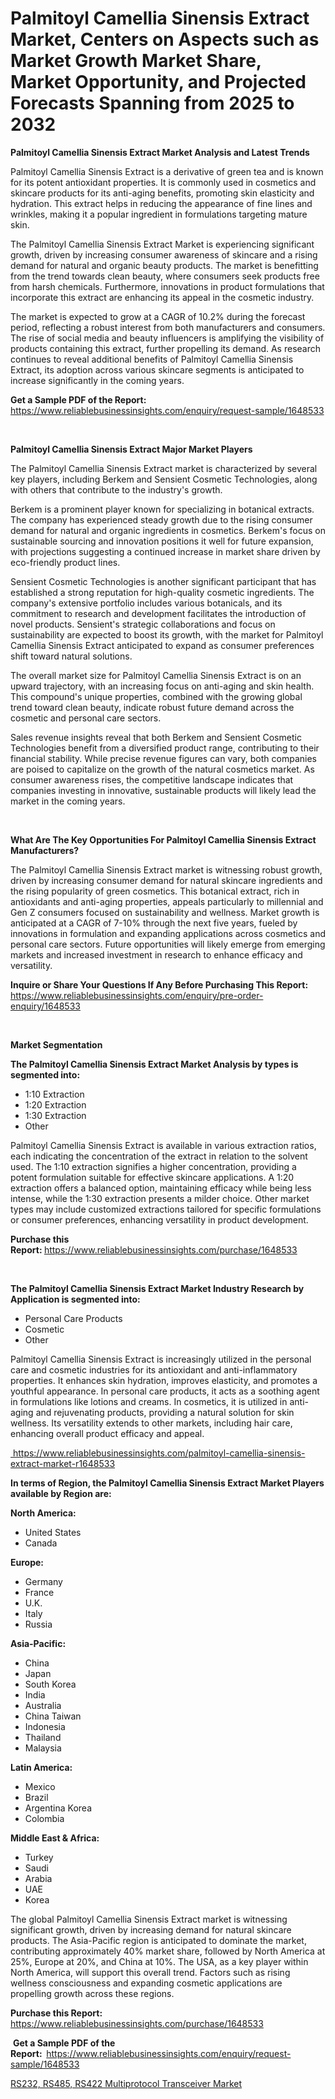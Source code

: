 <p><h1>Palmitoyl Camellia Sinensis Extract Market, Centers on Aspects such as Market Growth Market Share, Market Opportunity, and Projected Forecasts Spanning from 2025 to 2032</h1></p><p><strong>Palmitoyl Camellia Sinensis Extract Market Analysis and Latest Trends</strong></p>
<p><p>Palmitoyl Camellia Sinensis Extract is a derivative of green tea and is known for its potent antioxidant properties. It is commonly used in cosmetics and skincare products for its anti-aging benefits, promoting skin elasticity and hydration. This extract helps in reducing the appearance of fine lines and wrinkles, making it a popular ingredient in formulations targeting mature skin.</p><p>The Palmitoyl Camellia Sinensis Extract Market is experiencing significant growth, driven by increasing consumer awareness of skincare and a rising demand for natural and organic beauty products. The market is benefitting from the trend towards clean beauty, where consumers seek products free from harsh chemicals. Furthermore, innovations in product formulations that incorporate this extract are enhancing its appeal in the cosmetic industry.</p><p>The market is expected to grow at a CAGR of 10.2% during the forecast period, reflecting a robust interest from both manufacturers and consumers. The rise of social media and beauty influencers is amplifying the visibility of products containing this extract, further propelling its demand. As research continues to reveal additional benefits of Palmitoyl Camellia Sinensis Extract, its adoption across various skincare segments is anticipated to increase significantly in the coming years.</p></p>
<p><strong>Get a Sample PDF of the Report:&nbsp;</strong> <a href="https://www.reliablebusinessinsights.com/enquiry/request-sample/1648533?utm_campaign=3128&utm_medium=2&utm_source=Github&utm_content=ia&utm_term=25032025&utm_id=palmitoyl-camellia-sinensis-extract">https://www.reliablebusinessinsights.com/enquiry/request-sample/1648533</a></p>
<p>&nbsp;</p>
<p><strong>Palmitoyl Camellia Sinensis Extract Major Market Players</strong></p>
<p><p>The Palmitoyl Camellia Sinensis Extract market is characterized by several key players, including Berkem and Sensient Cosmetic Technologies, along with others that contribute to the industry's growth.</p><p>Berkem is a prominent player known for specializing in botanical extracts. The company has experienced steady growth due to the rising consumer demand for natural and organic ingredients in cosmetics. Berkem's focus on sustainable sourcing and innovation positions it well for future expansion, with projections suggesting a continued increase in market share driven by eco-friendly product lines.</p><p>Sensient Cosmetic Technologies is another significant participant that has established a strong reputation for high-quality cosmetic ingredients. The company's extensive portfolio includes various botanicals, and its commitment to research and development facilitates the introduction of novel products. Sensient's strategic collaborations and focus on sustainability are expected to boost its growth, with the market for Palmitoyl Camellia Sinensis Extract anticipated to expand as consumer preferences shift toward natural solutions.</p><p>The overall market size for Palmitoyl Camellia Sinensis Extract is on an upward trajectory, with an increasing focus on anti-aging and skin health. This compound's unique properties, combined with the growing global trend toward clean beauty, indicate robust future demand across the cosmetic and personal care sectors.</p><p>Sales revenue insights reveal that both Berkem and Sensient Cosmetic Technologies benefit from a diversified product range, contributing to their financial stability. While precise revenue figures can vary, both companies are poised to capitalize on the growth of the natural cosmetics market. As consumer awareness rises, the competitive landscape indicates that companies investing in innovative, sustainable products will likely lead the market in the coming years.</p></p>
<p>&nbsp;</p>
<p><strong>What Are The Key Opportunities For Palmitoyl Camellia Sinensis Extract Manufacturers?</strong></p>
<p><p>The Palmitoyl Camellia Sinensis Extract market is witnessing robust growth, driven by increasing consumer demand for natural skincare ingredients and the rising popularity of green cosmetics. This botanical extract, rich in antioxidants and anti-aging properties, appeals particularly to millennial and Gen Z consumers focused on sustainability and wellness. Market growth is anticipated at a CAGR of 7-10% through the next five years, fueled by innovations in formulation and expanding applications across cosmetics and personal care sectors. Future opportunities will likely emerge from emerging markets and increased investment in research to enhance efficacy and versatility.</p></p>
<p><strong>Inquire or Share Your Questions If Any Before Purchasing This Report:</strong> <a href="https://www.reliablebusinessinsights.com/enquiry/pre-order-enquiry/1648533?utm_campaign=3128&utm_medium=2&utm_source=Github&utm_content=ia&utm_term=25032025&utm_id=palmitoyl-camellia-sinensis-extract">https://www.reliablebusinessinsights.com/enquiry/pre-order-enquiry/1648533</a></p>
<p>&nbsp;</p>
<p><strong>Market Segmentation</strong></p>
<p><strong>The Palmitoyl Camellia Sinensis Extract Market Analysis by types is segmented into:</strong></p>
<p><ul><li>1:10 Extraction</li><li>1:20 Extraction</li><li>1:30 Extraction</li><li>Other</li></ul></p>
<p><p>Palmitoyl Camellia Sinensis Extract is available in various extraction ratios, each indicating the concentration of the extract in relation to the solvent used. The 1:10 extraction signifies a higher concentration, providing a potent formulation suitable for effective skincare applications. A 1:20 extraction offers a balanced option, maintaining efficacy while being less intense, while the 1:30 extraction presents a milder choice. Other market types may include customized extractions tailored for specific formulations or consumer preferences, enhancing versatility in product development.</p></p>
<p><strong>Purchase this Report:&nbsp;</strong><a href="https://www.reliablebusinessinsights.com/purchase/1648533?utm_campaign=3128&utm_medium=2&utm_source=Github&utm_content=ia&utm_term=25032025&utm_id=palmitoyl-camellia-sinensis-extract">https://www.reliablebusinessinsights.com/purchase/1648533</a></p>
<p>&nbsp;</p>
<p><strong>The Palmitoyl Camellia Sinensis Extract Market Industry Research by Application is segmented into:</strong></p>
<p><ul><li>Personal Care Products</li><li>Cosmetic</li><li>Other</li></ul></p>
<p><p>Palmitoyl Camellia Sinensis Extract is increasingly utilized in the personal care and cosmetic industries for its antioxidant and anti-inflammatory properties. It enhances skin hydration, improves elasticity, and promotes a youthful appearance. In personal care products, it acts as a soothing agent in formulations like lotions and creams. In cosmetics, it is utilized in anti-aging and rejuvenating products, providing a natural solution for skin wellness. Its versatility extends to other markets, including hair care, enhancing overall product efficacy and appeal.</p></p>
<p><a href="https://www.reliablebusinessinsights.com/palmitoyl-camellia-sinensis-extract-market-r1648533?utm_campaign=3128&utm_medium=2&utm_source=Github&utm_content=ia&utm_term=25032025&utm_id=palmitoyl-camellia-sinensis-extract">&nbsp;https://www.reliablebusinessinsights.com/palmitoyl-camellia-sinensis-extract-market-r1648533</a></p>
<p><strong>In terms of Region, the Palmitoyl Camellia Sinensis Extract Market Players available by Region are:</strong></p>
<p>
    <p> <strong> North America: </strong>
        <ul>
            <li>United States</li>
            <li>Canada</li>
        </ul>
        </p> 
    <p> <strong> Europe: </strong>
        <ul>
            <li>Germany</li>
            <li>France</li>
            <li>U.K.</li>
            <li>Italy</li>
            <li>Russia</li>
        </ul>
        </p> 
    <p> <strong> Asia-Pacific: </strong>
        <ul>
            <li>China</li>
            <li>Japan</li>
            <li>South Korea</li>
            <li>India</li>
            <li>Australia</li>
            <li>China Taiwan</li>
            <li>Indonesia</li>
            <li>Thailand</li>
            <li>Malaysia</li>
        </ul>
        </p> 
    <p> <strong> Latin America: </strong>
        <ul>
            <li>Mexico</li>
            <li>Brazil</li>
            <li>Argentina Korea</li>
            <li>Colombia</li>
        </ul>
        </p> 
    <p> <strong> Middle East & Africa: </strong>
        <ul>
            <li>Turkey</li>
            <li>Saudi</li>
            <li>Arabia</li>
            <li>UAE</li>
            <li>Korea</li>
        </ul>
    </p>
    </p>
<p><p>The global Palmitoyl Camellia Sinensis Extract market is witnessing significant growth, driven by increasing demand for natural skincare products. The Asia-Pacific region is anticipated to dominate the market, contributing approximately 40% market share, followed by North America at 25%, Europe at 20%, and China at 10%. The USA, as a key player within North America, will support this overall trend. Factors such as rising wellness consciousness and expanding cosmetic applications are propelling growth across these regions.</p></p>
<p><strong>Purchase this Report: </strong><a href="https://www.reliablebusinessinsights.com/purchase/1648533?utm_campaign=3128&utm_medium=2&utm_source=Github&utm_content=ia&utm_term=25032025&utm_id=palmitoyl-camellia-sinensis-extract">https://www.reliablebusinessinsights.com/purchase/1648533</a></p>
<p>&nbsp;<strong>Get a Sample PDF of the Report:&nbsp;&nbsp;</strong><a href="https://www.reliablebusinessinsights.com/enquiry/request-sample/1648533?utm_campaign=3128&utm_medium=2&utm_source=Github&utm_content=ia&utm_term=25032025&utm_id=palmitoyl-camellia-sinensis-extract">https://www.reliablebusinessinsights.com/enquiry/request-sample/1648533</a></p>
<p><strong></strong></p>
<p><p><a href="https://github.com/samesdufloiw/Market-Research-Report-List-1/blob/main/rs232-rs485-rs422-multiprotocol-transceiver-market.md?utm_campaign=3128&utm_medium=2&utm_source=Github&utm_content=ia&utm_term=25032025&utm_id=palmitoyl-camellia-sinensis-extract">RS232, RS485, RS422 Multiprotocol Transceiver Market</a></p></p>